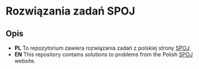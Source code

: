 # Rozwiązania zadań SPOJ

## Opis
- **PL** To repozytorium zawiera rozwiązania zadań z polskiej strony [SPOJ](https://pl.spoj.com/).
- **EN** This repository contains solutions to problems from the Polish [SPOJ](https://pl.spoj.com/) website.